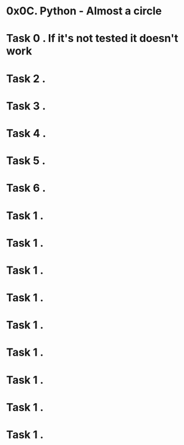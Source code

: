 # 0x0C. Python - Almost a circle
# Task 0 . If it's not tested it doesn't work
# Task 2 .
# Task 3 .
# Task 4 .
# Task 5 .
# Task 6 .
# Task 1 .
# Task 1 .
# Task 1 .
# Task 1 .
# Task 1 .
# Task 1 .
# Task 1 .
# Task 1 .
# Task 1 .
